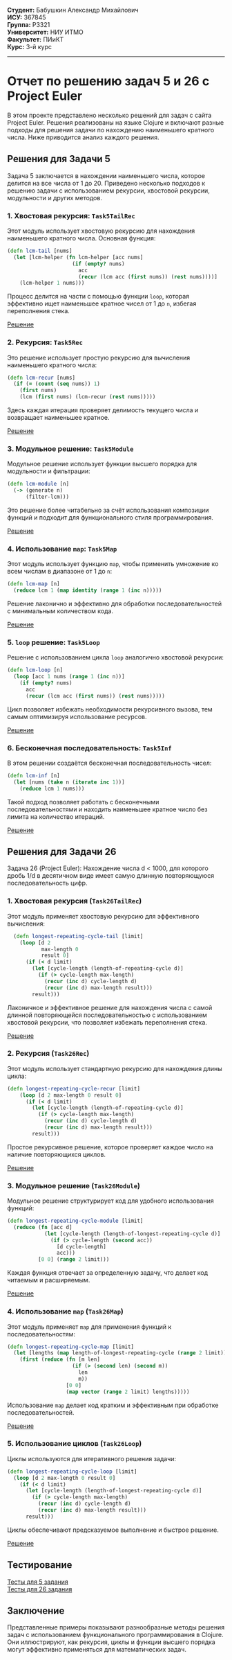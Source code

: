 **Студент:** Бабушкин Александр Михайлович  
**ИСУ:** 367845  
**Группа:** P3321  
**Университет:** НИУ ИТМО  
**Факультет:** ПИиКТ  
**Курс:** 3-й курс  

---

# Отчет по решению задач 5 и 26 с Project Euler

В этом проекте представлено несколько решений для задач с сайта Project Euler. Решения реализованы на языке Clojure и включают разные подходы для решения задачи по нахождению наименьшего кратного числа. Ниже приводится анализ каждого решения.

## Решения для Задачи 5

Задача 5 заключается в нахождении наименьшего числа, которое делится на все числа от 1 до 20. Приведено несколько подходов к решению задачи с использованием рекурсии, хвостовой рекурсии, модульности и других методов.

### 1. Хвостовая рекурсия: `Task5TailRec`
Этот модуль использует хвостовую рекурсию для нахождения наименьшего кратного числа. Основная функция:
```clojure
(defn lcm-tail [nums]
  (let [lcm-helper (fn lcm-helper [acc nums]
                     (if (empty? nums)
                       acc
                       (recur (lcm acc (first nums)) (rest nums))))]
    (lcm-helper 1 nums)))
```
Процесс делится на части с помощью функции `loop`, которая эффективно ищет наименьшее кратное чисел от 1 до `n`, избегая переполнения стека.

[Решение](src/tasks/Task5TailRec.clj)

### 2. Рекурсия: `Task5Rec`
Это решение использует простую рекурсию для вычисления наименьшего кратного числа:
```clojure
(defn lcm-recur [nums]
  (if (= (count (seq nums)) 1)
    (first nums)
    (lcm (first nums) (lcm-recur (rest nums)))))
```
Здесь каждая итерация проверяет делимость текущего числа и возвращает наименьшее кратное.

[Решение](src/tasks/Task5Rec.clj)

### 3. Модульное решение: `Task5Module`
Модульное решение использует функции высшего порядка для модульности и фильтрации:
```clojure
(defn lcm-module [n]
  (-> (generate n)
      (filter-lcm)))
```
Это решение более читабельно за счёт использования композиции функций и подходит для функционального стиля программирования.

[Решение](src/tasks/Task5Module.clj)

### 4. Использование `map`: `Task5Map`
Этот модуль использует функцию `map`, чтобы применить умножение ко всем числам в диапазоне от 1 до `n`:
```clojure
(defn lcm-map [n]
  (reduce lcm 1 (map identity (range 1 (inc n)))))
```
Решение лаконично и эффективно для обработки последовательностей с минимальным количеством кода.

[Решение](src/tasks/Task5Map.clj)

### 5. `loop` решение: `Task5Loop`
Решение с использованием цикла `loop` аналогично хвостовой рекурсии:
```clojure
(defn lcm-loop [n]
  (loop [acc 1 nums (range 1 (inc n))]
    (if (empty? nums)
      acc
      (recur (lcm acc (first nums)) (rest nums)))))
```
Цикл позволяет избежать необходимости рекурсивного вызова, тем самым оптимизируя использование ресурсов.

[Решение](src/tasks/Task5Loop.clj)

### 6. Бесконечная последовательность: `Task5Inf`
В этом решении создаётся бесконечная последовательность чисел:
```clojure
(defn lcm-inf [n]
  (let [nums (take n (iterate inc 1))]
    (reduce lcm 1 nums)))

```
Такой подход позволяет работать с бесконечными последовательностями и находить наименьшее кратное число без лимита на количество итераций.

[Решение](src/tasks/Task5Inf.clj)


## Решения для Задачи 26

Задача 26 (Project Euler): Нахождение числа d < 1000, для которого дробь 1/d в десятичном виде имеет самую длинную повторяющуюся последовательность цифр.

### 1. **Хвостовая рекурсия (`Task26TailRec`)**
Этот модуль применяет хвостовую рекурсию для эффективного вычисления:

```clojure
  (defn longest-repeating-cycle-tail [limit]
    (loop [d 2
           max-length 0
           result 0]
      (if (< d limit)
        (let [cycle-length (length-of-repeating-cycle d)]
          (if (> cycle-length max-length)
            (recur (inc d) cycle-length d)
            (recur (inc d) max-length result)))
        result)))
```

Лаконичное и эффективное решение для нахождения числа с самой длинной повторяющейся последовательностью с использованием хвостовой рекурсии, что позволяет избежать переполнения стека.

[Решение](src/tasks/Task26TailRec.clj)

### 2. **Рекурсия (`Task26Rec`)**
Этот модуль использует стандартную рекурсию для нахождения длины цикла:

```clojure
(defn longest-repeating-cycle-recur [limit]
    (loop [d 2 max-length 0 result 0]
      (if (< d limit)
        (let [cycle-length (length-of-repeating-cycle d)]
          (if (> cycle-length max-length)
            (recur (inc d) cycle-length d)
            (recur (inc d) max-length result)))
        result)))
```

Простое рекурсивное решение, которое проверяет каждое число на наличие повторяющихся циклов.

[Решение](src/tasks/Task26Rec.clj)

### 3. **Модульное решение (`Task26Module`)**
Модульное решение структурирует код для удобного использования функций:

```clojure
(defn longest-repeating-cycle-module [limit]
  (reduce (fn [acc d]
            (let [cycle-length (length-of-longest-repeating-cycle d)]
              (if (> cycle-length (second acc))
                [d cycle-length]
                acc)))
          [0 0] (range 2 limit)))
```

Каждая функция отвечает за определенную задачу, что делает код читаемым и расширяемым.

[Решение](src/tasks/Task26Module.clj)

### 4. **Использование `map` (`Task26Map`)**
Этот модуль применяет `map` для применения функций к последовательностям:

```clojure
(defn longest-repeating-cycle-map [limit]
  (let [lengths (map length-of-longest-repeating-cycle (range 2 limit))]
    (first (reduce (fn [m len] 
                     (if (> (second len) (second m))
                       len 
                       m))
                   [0 0]
                   (map vector (range 2 limit) lengths)))))
```

Использование `map` делает код кратким и эффективным при обработке последовательностей.

[Решение](src/tasks/Task26Map.clj)

### 5. **Использование циклов (`Task26Loop`)**
Циклы используются для итеративного решения задачи:

```clojure
(defn longest-repeating-cycle-loop [limit]
  (loop [d 2 max-length 0 result 0]
    (if (< d limit)
      (let [cycle-length (length-of-longest-repeating-cycle d)]
        (if (> cycle-length max-length)
          (recur (inc d) cycle-length d)
          (recur (inc d) max-length result)))
      result)))
```

Циклы обеспечивают предсказуемое выполнение и быстрое решение.

[Решение](src/tasks/Task26Loop.clj)

## Тестирование

[Тесты для 5 задания](test/tasks/Task5Tests.clj)  
[Тесты для 26 задания](test/tasks/Task26Tests.clj)

## Заключение

Представленные примеры показывают разнообразные методы решения задач с использованием функционального программирования в Clojure. Они иллюстрируют, как рекурсия, циклы и функции высшего порядка могут эффективно применяться для математических задач. 
